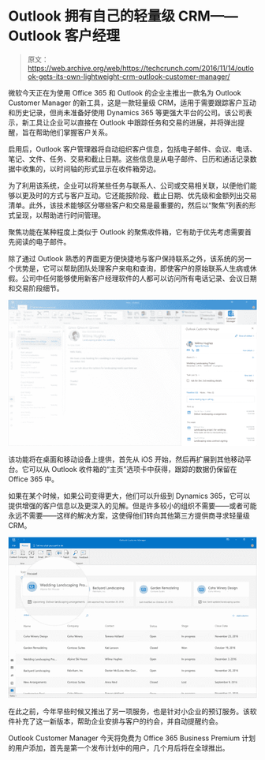 # Outlook 拥有自己的轻量级 CRM——Outlook 客户经理 

> 原文：<https://web.archive.org/web/https://techcrunch.com/2016/11/14/outlook-gets-its-own-lightweight-crm-outlook-customer-manager/>

微软今天正在为使用 Office 365 和 Outlook 的企业主推出一款名为 Outlook Customer Manager 的新工具，这是一款轻量级 CRM，适用于需要跟踪客户互动和历史记录，但尚未准备好使用 Dynamics 365 等更强大平台的公司。该公司表示，新工具让企业可以直接在 Outlook 中跟踪任务和交易的进展，并将弹出提醒，旨在帮助他们掌握客户关系。

启用后，Outlook 客户管理器将自动组织客户信息，包括电子邮件、会议、电话、笔记、文件、任务、交易和截止日期。这些信息是从电子邮件、日历和通话记录数据中收集的，以时间轴的形式显示在收件箱旁边。

为了利用该系统，企业可以将某些任务与联系人、公司或交易相关联，以便他们能够以更及时的方式与客户互动。它还能按阶段、截止日期、优先级和金额列出交易清单。此外，该技术能够区分哪些客户和交易是最重要的，然后以“聚焦”列表的形式呈现，以帮助进行时间管理。

聚焦功能在某种程度上类似于 Outlook 的聚焦收件箱，它有助于优先考虑需要首先阅读的电子邮件。

除了通过 Outlook 熟悉的界面更方便快捷地与客户保持联系之外，该系统的另一个优势是，它可以帮助团队处理客户来电和查询，即使客户的原始联系人生病或休假。公司中任何能够使用新客户经理软件的人都可以访问所有电话记录、会议日期和交易阶段细节。

![image1](img/b1847414b08b997b07ad417b12e3a9e7.png)

该功能将在桌面和移动设备上提供，首先从 iOS 开始，然后再扩展到其他移动平台。它可以从 Outlook 收件箱的“主页”选项卡中获得，跟踪的数据仍保留在 Office 365 中。

如果在某个时候，如果公司变得更大，他们可以升级到 Dynamics 365，它可以提供增强的客户信息以及更深入的见解。但是许多较小的组织不需要——或者可能永远不需要——这样的解决方案，这使得他们转向其他第三方提供商寻求轻量级 CRM。

![image2](img/866c94fcd766b7b5ad7a82b91bd9aea8.png)

在此之前，今年早些时候又推出了另一项服务，也是针对小企业的预订服务。该软件补充了这一新版本，帮助企业安排与客户的约会，并自动提醒约会。

Outlook Customer Manager 今天将免费为 Office 365 Business Premium 计划的用户添加，首先是第一个发布计划中的用户，几个月后将在全球推出。